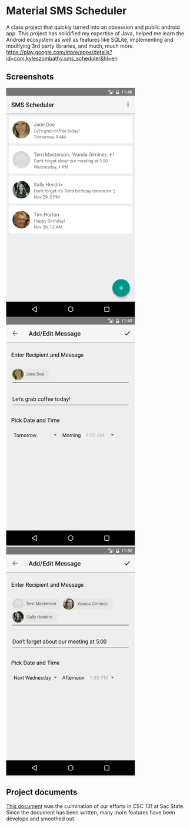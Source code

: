 # Material SMS Scheduler
A class project that quickly turned into an obsession and public android app. 
This project has solidified my expertise of Java, helped me learn the Android ecosystem as well as features like SQLite, implementing and modifying 3rd party libraries, and much, much more.
https://play.google.com/store/apps/details?id=com.kyleszombathy.sms_scheduler&hl=en

## Screenshots
<p>
    <img src="Screenshot_1479368904.png" width="350" style="float:left">
    <img class="middle-img" src="Screenshot_1479368949.png"/ width="350">
    <img src="Screenshot_1479369014.png"/width="350">
</p>

## Project documents
[This document](https://drive.google.com/file/d/0B4ela-k3pZerYzd0emFLb1VJOVk/view?usp=sharing) was the culmination of our efforts in CSC 131 at Sac State. Since the document has been written, many more features have been develope and smoothed out.

